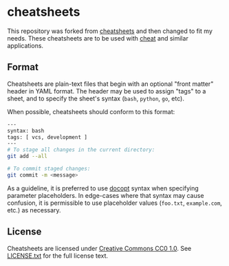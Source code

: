 # cheatsheets

This repository was forked from [cheatsheets](https://github.com/cheat/cheatsheets) and then changed to fit my needs. These cheatsheets are to be used with [cheat](https://github.com/cheat/cheat) and similar applications.

## Format

Cheatsheets are plain-text files that begin with an optional "front matter"
header in YAML format. The header may be used to assign "tags" to a sheet, and
to specify the sheet's syntax (`bash`, `python`, `go`, etc).

When possible, cheatsheets should conform to this format:

```sh
---
syntax: bash
tags: [ vcs, development ]
---
# To stage all changes in the current directory:
git add --all

# To commit staged changes:
git commit -m <message>
```

As a guideline, it is preferred to use [docopt][] syntax when specifying
parameter placeholders. In edge-cases where that syntax may cause confusion, it
is permissible to use placeholder values (`foo.txt`, `example.com`, etc.) as
necessary.

## License

Cheatsheets are licensed under [Creative Commons CC0 1.0][cc0]. See
[LICENSE.txt][] for the full license text.


[LICENSE.txt]: https://github.com/cheat/cheatsheets/blob/master/.github/LICENSE.txt
[cc0]: https://creativecommons.org/publicdomain/zero/1.0/legalcode
[cheat]:  https://github.com/cheat/cheat
[docopt]: http://docopt.org
